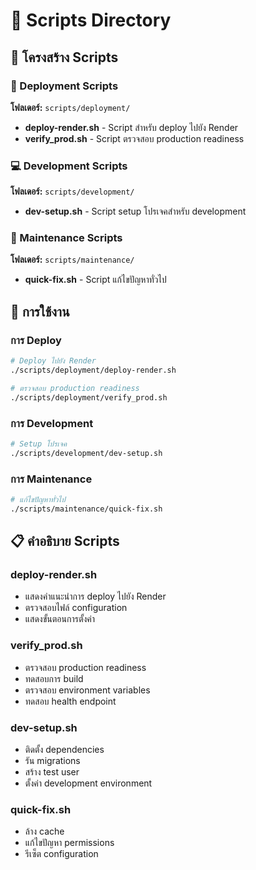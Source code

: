 # 🔧 Scripts Directory

## 📁 โครงสร้าง Scripts

### 🚀 Deployment Scripts
**โฟลเดอร์:** `scripts/deployment/`
- **deploy-render.sh** - Script สำหรับ deploy ไปยัง Render
- **verify_prod.sh** - Script ตรวจสอบ production readiness

### 💻 Development Scripts
**โฟลเดอร์:** `scripts/development/`
- **dev-setup.sh** - Script setup โปรเจคสำหรับ development

### 🔧 Maintenance Scripts
**โฟลเดอร์:** `scripts/maintenance/`
- **quick-fix.sh** - Script แก้ไขปัญหาทั่วไป

## 🎯 การใช้งาน

### การ Deploy
```bash
# Deploy ไปยัง Render
./scripts/deployment/deploy-render.sh

# ตรวจสอบ production readiness
./scripts/deployment/verify_prod.sh
```

### การ Development
```bash
# Setup โปรเจค
./scripts/development/dev-setup.sh
```

### การ Maintenance
```bash
# แก้ไขปัญหาทั่วไป
./scripts/maintenance/quick-fix.sh
```

## 📋 คำอธิบาย Scripts

### deploy-render.sh
- แสดงคำแนะนำการ deploy ไปยัง Render
- ตรวจสอบไฟล์ configuration
- แสดงขั้นตอนการตั้งค่า

### verify_prod.sh
- ตรวจสอบ production readiness
- ทดสอบการ build
- ตรวจสอบ environment variables
- ทดสอบ health endpoint

### dev-setup.sh
- ติดตั้ง dependencies
- รัน migrations
- สร้าง test user
- ตั้งค่า development environment

### quick-fix.sh
- ล้าง cache
- แก้ไขปัญหา permissions
- รีเซ็ต configuration
